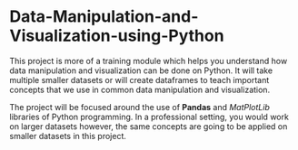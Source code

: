 # Data-Manipulation-and-Visualization-using-Python
 This project is more of a training module which helps you understand how data manipulation and visualization can be done on Python. It will take multiple smaller datasets or will create dataframes to teach important concepts that we use in common data manipulation and visualization.
 
 The project will be focused around the use of **Pandas** and *MatPlotLib* libraries of Python programming. In a professional setting, you would work on larger datasets however, the same concepts are going to be applied on smaller datasets in this project.

